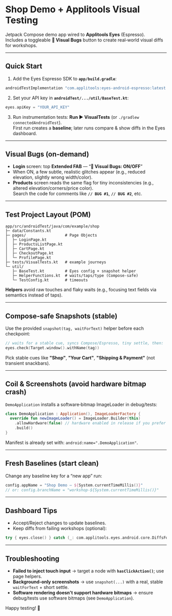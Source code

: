 # Shop Demo + Applitools Visual Testing

Jetpack Compose demo app wired to **Applitools Eyes** (Espresso).  
Includes a toggleable **🐞 Visual Bugs** button to create real‑world visual diffs for workshops.

---

## Quick Start

1) Add the Eyes Espresso SDK to **`app/build.gradle`**:
```gradle
androidTestImplementation "com.applitools:eyes-android-espresso:latest.release"
```

2) Set your API key in **`androidTest/.../util/BaseTest.kt`**:
```kotlin
eyes.apiKey = "YOUR_API_KEY"
```

3) Run instrumentation tests: **Run ▶ VisualTests** (or `./gradlew connectedAndroidTest`).  
   First run creates a **baseline**; later runs compare & show diffs in the Eyes dashboard.

---

## Visual Bugs (on-demand)

- **Login** screen: top **Extended FAB** — “**🐞 Visual Bugs: ON/OFF**”
- When ON, a few subtle, realistic glitches appear (e.g., reduced elevation, slightly wrong width/color).
- **Products** screen reads the same flag for tiny inconsistencies (e.g., altered elevation/corners/price color).  
  Search the code for comments like **`// BUG #1`**, **`// BUG #2`**, etc.

---

## Test Project Layout (POM)

```
app/src/androidTest/java/com/example/shop
├─ data/Constants.kt
├─ pages/                 # Page Objects
│  ├─ LoginPage.kt
│  ├─ ProductsListPage.kt
│  ├─ CartPage.kt
│  ├─ CheckoutPage.kt
│  └─ ProfilePage.kt
├─ tests/VisualTests.kt   # example journeys
└─ util/
   ├─ BaseTest.kt         # Eyes config + snapshot helper
   ├─ HelperFunctions.kt  # waits/taps/type (Compose-safe)
   └─ TestConfig.kt       # timeouts
```

**Helpers** avoid raw touches and flaky waits (e.g., focusing text fields via semantics instead of taps).

---

## Compose‑safe Snapshots (stable)

Use the provided `snapshot(tag, waitForText)` helper before each checkpoint:
```kotlin
// waits for a stable cue, syncs Compose/Espresso, tiny settle, then:
eyes.check(Target.window().withName(tag))
```
Pick stable cues like **"Shop"**, **"Your Cart"**, **"Shipping & Payment"** (not transient snackbars).

---

## Coil & Screenshots (avoid hardware bitmap crash)

`DemoApplication` installs a software‑bitmap ImageLoader in debug/tests:
```kotlin
class DemoApplication : Application(), ImageLoaderFactory {
  override fun newImageLoader() = ImageLoader.Builder(this)
    .allowHardware(false) // hardware enabled in release if you prefer
    .build()
}
```
Manifest is already set with: `android:name=".DemoApplication"`.

---

## Fresh Baselines (start clean)

Change any baseline key for a “new app” run:
```kotlin
config.appName = "Shop Demo – ${System.currentTimeMillis()}"
// or: config.branchName = "workshop-${System.currentTimeMillis()}"
```

---

## Dashboard Tips

- Accept/Reject changes to update baselines.
- Keep diffs from failing workshops (optional):
```kotlin
try { eyes.close() } catch (_: com.applitools.eyes.android.core.DiffsFoundException) {}
```

---

## Troubleshooting

- **Failed to inject touch input** → target a node with **`hasClickAction()`**; use page helpers.
- **Background‑only screenshots** → use `snapshot(...)` with a real, stable `waitForText` + short settle.
- **Software rendering doesn't support hardware bitmaps** → ensure debug/tests use software bitmaps (see `DemoApplication`).

Happy testing! 🎉
